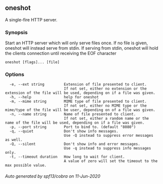 ## oneshot

A single-fire HTTP server.

### Synopsis

Start an HTTP server which will only serve files once.
If no file is given, oneshot will instead serve from stdin.
If serving from stdin, oneshot will hold the clients connection until receiving the EOF character

```
oneshot [flags]... [file]
```

### Options

```
  -e, --ext string         Extension of file presented to client.
                           If not set, either no extension or the extension of the file will be used, depending on if a file was given.
  -h, --help               help for oneshot
  -m, --mime string        MIME type of file presented to client.
                           If not set, either no MIME type or the mime/type of the file will be user, depending on of a file was given.
  -n, --name string        Name of file presented to client.
                           If not set, either a random name or the name of the file will be used, depending on if a file was given.
  -p, --port string        Port to bind to. (default "8080")
  -q, --quiet              Don't show info messages.
                           Use -Q instead to suppress error messages as well.
  -Q, --silent             Don't show info and error messages.
                           Use -q instead to suppress info messages only.
  -t, --timeout duration   How long to wait for client.
                           A value of zero will set the timeout to the max possible value.
```

###### Auto generated by spf13/cobra on 11-Jun-2020
